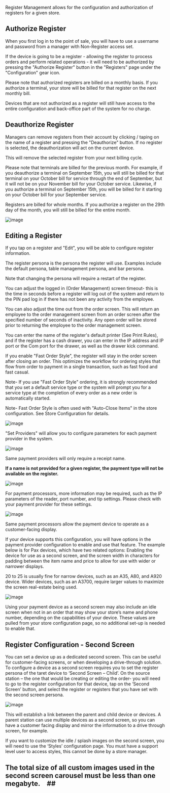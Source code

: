 Register Management allows for the configuration and authorization of registers for a given store.
 
## Authorize Register
When you first log in to the point of sale, you will have to use a username and password from a manager with Non-Register access set. 
 
If the device is going to be a register - allowing the register to process orders and perform related operations - it will need to be authorized by pressing the "Authorize Register" button in the "Registers" page under the "Configuration" gear icon.
 
Please note that authorized registers are billed on a monthly basis. If you authorize a terminal, your store will be billed for that register on the next monthly bill.
 
Devices that are not authorized as a register will still have access to the entire configuration and back-office part of the system for no charge.
 
## Deauthorize Register
Managers can remove registers from their account by clicking / taping on the name of a register and pressing the "Deauthorize" button. If no register is selected, the deauthorization will act on the current device.
 
This will remove the selected register from your next billing cycle. 
 
Please note that terminals are billed for the previous month. For example, if you deauthorize a terminal on September 15th, you will still be billed for that terminal on your October bill for service through the end of September, but it will not be on your November bill for your October service. Likewise, if you authorize a terminal on September 15th, you will be billed for it starting on your October bill for your September service.
 
Registers are billed for whole months. If you authorize a register on the 29th day of the month, you will still be billed for the entire month.

![image](https://github.com/user-attachments/assets/e7cf3b2c-ac36-4895-82a6-e896feeacf25)

## Editing a Register
If you tap on a register and "Edit", you will be able to configure register information.
 
The register persona is the persona the register will use. Examples include the default persona, table management persona, and bar persona.
 
Note that changing the persona will require a restart of the register.
 
You can adjust the logged in (Order Management) screen timeout- this is the time in seconds before a register will log out of the system and return to the PIN pad log in if there has not been any activity from the employee.

You can also adjust the time out from the order screen. This will return an employee to the order management screen from an order screen after the specified number of seconds of inactivity. Any open order will be stored prior to returning the employee to the order management screen.
 
You can enter the name of the register's default printer (See Print Rules), and if the register has a cash drawer, you can enter in the IP address and IP port or the Com port for the drawer, as well as the drawer kick command.
 
If you enable "Fast Order Style", the register will stay in the order screen after closing an order. This optimizes the workflow for ordering styles that flow from order to payment in a single transaction, such as fast food and fast casual.
 
Note- If you use "Fast Order Style" ordering, it is strongly recommended that you set a default service type or the system will prompt you for a service type at the completion of every order as a new order is automatically started.
 
Note- Fast Order Style is often used with "Auto-Close Items" in the store configuration. See Store Configuration for details.

![image](https://github.com/user-attachments/assets/76b74fd6-5c05-4d69-b0dd-8b5462d47385)

"Set Providers" will allow you to configure parameters for each payment provider in the system.

![image](https://github.com/user-attachments/assets/c2197dc1-8488-4be7-b278-3607cffccfdf)

Same payment providers will only require a receipt name. 

**If a name is not provided for a given register, the payment type will not be available on the register.**

![image](https://github.com/user-attachments/assets/385f27bc-f040-439e-9385-62e2e8a4e37e)

For payment processors, more information may be required, such as the IP parameters of the reader, port number, and tip settings. Please check with your payment provider for these settings.

![image](https://github.com/user-attachments/assets/f3b07987-79ba-45a6-9840-6a234a05efa4)

Same payment processors allow the payment device to operate as a customer-facing display.

If your device supports this configuration, you will have options in the payment provider configuration to enable and use that feature. The example below is for Pax devices, which have two related options: Enabling the device for use as a second screen, and the screen width in characters for padding between the item name and price to allow for use with wider or narrower displays.

20 to 25 is usually fine for narrow devices, such as an A35, A80, and A920 device. Wider devices, such as an A3700, require larger values to maximize the screen real-estate being used.

![image](https://github.com/user-attachments/assets/463cf823-ea58-4196-a143-40bec87772e9)

Using your payment device as a second screen may also include an idle screen when not in an order that may show your store’s name and phone number, depending on the capabilities of your device. These values are pulled from your store configuration page, so no additional set-up is needed to enable that.

## Register Configuration - Second Screen

You can set a device up as a dedicated second screen. This can be useful for customer-facing screens, or when developing a drive-through solution.
To configure a device as a second screen requires you to set the register persona of the taret device to ‘Second Screen – Child’. 
On the source station – the one that would be creating or editing the order- you will need to go to the register configuration for that device, tap on the ‘Second Screen’ button, and select the register or registers that you have set with the second screen persona. 

![image](https://github.com/user-attachments/assets/7b96ba11-292d-433f-9f87-9830a7918bd6)

This will establish a link between the parent and child device or devices. A parent station can use multiple devices as a second screen, so you can have a customer facing display and mirror the information to a drive through screen, for example. 

If you want to customize the idle / splash images on the second screen, you will need to use the ‘Styles’ configuration page. You must have a support level user to access styles, this cannot be done by a store manager.

## The total size of all custom images used in the second screen carousel must be less than one megabyte. ##











 


